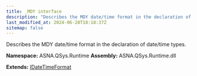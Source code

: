 ```yaml
---
title: _MDY interface
description: "Describes the MDY date/time format in the declaration of date/time types. "
last_modified_at: 2024-06-28T18:18:37Z
sitemap: false
---
```


Describes the MDY date/time format in the declaration of date/time types.

**Namespace:** ASNA.QSys.Runtime
**Assembly:** ASNA.QSys.Runtime.dll

**Extends:** [IDateTimeFormat](/reference/runtime/qsys-runtime/i-date-time-format.html)
<br>
<br>
